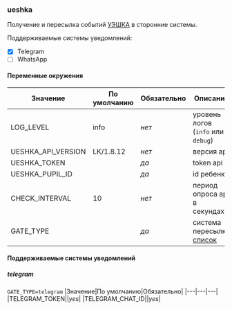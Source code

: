 ### ueshka

Получение и пересылка событий [УЭШКА](https://ueshka.ru/) в сторонние системы.

Поддерживаемые системы уведомлений:
- [x] Telegram
- [ ] WhatsApp

#### Переменные окружения
|Значение|По умолчанию|Обязательно|Описания|
|---|---|---|---|
|LOG_LEVEL|info|_нет_|уровень логов (`info` или `debug`)|
|UESHKA_API_VERSION|LK/1.8.12|_нет_|версия api|
|UESHKA_TOKEN||_да_|token api|
|UESHKA_PUPIL_ID||_да_|id ребенка|
|CHECK_INTERVAL|10|_нет_|период опроса api в секундах|
|GATE_TYPE||_да_|система пересылки [список](https://github.com/DesSolo/ueshka#%D0%BF%D0%BE%D0%B4%D0%B4%D0%B5%D1%80%D0%B6%D0%B8%D0%B2%D0%B0%D0%B5%D0%BC%D1%8B%D0%B5-%D1%81%D0%B8%D1%81%D1%82%D0%B5%D0%BC%D1%8B-%D1%83%D0%B2%D0%B5%D0%B4%D0%BE%D0%BC%D0%BB%D0%B5%D0%BD%D0%B8%D0%B9)|

#### Поддерживаемые системы уведомлений

##### telegram
`GATE_TYPE=telegram`
|Значение|По умолчанию|Обязательно|
|---|---|---|
|TELEGRAM_TOKEN||_yes_|
|TELEGRAM_CHAT_ID||_yes_|